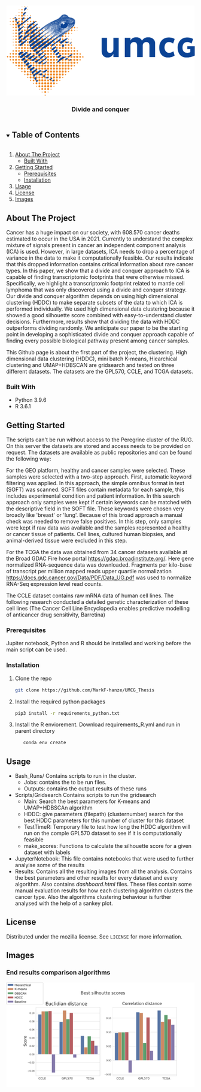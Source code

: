 <!-- PROJECT LOGO -->
<br />
<p align="center">
  <img src="umcg_logo.png" alt="Logo" width="540" height="240">

  <h3 align="center">Divide and conquer</h3>


<!-- TABLE OF CONTENTS -->
<details open="open">
  <summary><h2 style="display: inline-block">Table of Contents</h2></summary>
  <ol>
    <li>
      <a href="#about-the-project">About The Project</a>
      <ul>
        <li><a href="#built-with">Built With</a></li>
      </ul>
    </li>
    <li>
      <a href="#getting-started">Getting Started</a>
      <ul>	
        <li><a href="#prerequisites">Prerequisites</a></li>
        <li><a href="#installation">Installation</a></li>
      </ul>
    </li>
    <li><a href="#usage">Usage</a></li>
    <li><a href="#license">License</a></li>
    <li><a href="#images">Images</a></li>
  </ol>
</details>



<!-- ABOUT THE PROJECT -->
## About The Project
Cancer has a huge impact on our society, with 608.570 cancer deaths estimated to occur in the USA in 2021. Currently to understand the complex mixture of signals present in cancer an independent component analysis (ICA) is used. However, in large datasets, ICA needs to drop a percentage of variance in the data to make it computationally feasible. Our results indicate that this dropped information contains critical information about rare cancer types. In this paper, we show that a divide and conquer approach to ICA is capable of finding transcriptomic footprints that were otherwise missed. Specifically, we highlight a transcriptomic footprint related to mantle cell lymphoma that was only discovered using a divide and conquer strategy.  Our divide and conquer algorithm depends on using high dimensional clustering (HDDC) to make separate subsets of the data to which ICA is performed individually. We used high dimensional data clustering because it showed a good silhouette score combined with easy-to-understand cluster decisions. Furthermore, results show that dividing the data with HDDC outperforms dividing randomly. We anticipate our paper to be the starting point in developing a sophisticated divide and conquer approach capable of finding every possible biological pathway present among cancer samples.


This Github page is about the first part of the project, the clustering. High dimensional data clustering (HDDC), mini batch K-means, Hiearchical clustering and UMAP+HDBSCAN are gridsearch and tested on three different datasets. The datasets are the GPL570, CCLE, and TCGA datasets. 


### Built With

* Python 3.9.6
* R 3.6.1



<!-- GETTING STARTED -->
## Getting Started

The scripts can't be run without access to the Peregrine cluster of the RUG. On this server the datasets are stored and access needs to be provided on request. The datasets are available as public repositories and can be found the following way:

For the GEO platform, healthy and cancer samples were selected. These samples were selected with a two-step approach. First, automatic keyword filtering was applied. In this approach, the simple omnibus format in text (SOFT) was scanned. SOFT files contain metadata for each sample, this includes experimental condition and patient information. In this search approach only samples were kept if certain keywords can be matched with the descriptive field in the SOFT file. These keywords were chosen very broadly like 'breast' or 'lung'. Because of this broad approach a manual check was needed to remove false positives. In this step, only samples were kept if raw data was available and the samples represented a healthy or cancer tissue of patients. Cell lines, cultured human biopsies, and animal-derived tissue were excluded in this step. 

For the TCGA the data was obtained from 34 cancer datasets available at the Broad GDAC Fire hose portal https://gdac.broadinstitute.org/. Here gene normalized RNA-sequence data was downloaded. Fragments per kilo-base of transcript per million mapped reads upper quartile normalization https://docs.gdc.cancer.gov/Data/PDF/Data_UG.pdf was used to normalize RNA-Seq expression level read counts.

The CCLE dataset contains raw mRNA data of human cell lines. The following research conducted a detailed genetic characterization of these cell lines (The Cancer Cell Line Encyclopedia enables predictive modelling of anticancer drug sensitivity, Barretina) 

### Prerequisites
Jupiter notebook, Python and R should be installed and working before the main script can be used. 

### Installation

1. Clone the repo
   ```sh
   git clone https://github.com/MarkF-hanze/UMCG_Thesis
   ```
2. Install the required python packages
   ```sh
   pip3 install -r requirements_python.txt
   ```
3. Install the R enviorement. Download requirements_R.yml and run in parent directory
   ```sh
      conda env create
   ```
  


<!-- USAGE EXAMPLES -->
## Usage
- Bash_Runs/      Contains scripts to run in the cluster.
  * Jobs: contains the to be run files.
  * Outputs: contains the output results of these runs
- Scripts/Gridsearch Contains scripts to run the gridsearch
  * Main: Search the best parameters for K-means and UMAP+HDBSCAn algorithm
  * HDDC: give parameters (filepath) (clusternumber) search for the best HDDC parameters for this number of cluster for this dataset
  * TestTimeR: Temporary file to test how long the HDDC algorithm will run on the comple GPL570 dataset to see if it is computationally feasible
  * make_scores: Functions to calculate the silhouette score for a given dataset with labels
- JupyterNotebook: This file contains notebooks that were used to further analyise some of the results
- Results: Contains all the resulting images from all the analysis. Contains the best parameters and other results for every dataset and every algorithm. Also contains *dashboard.html* files. These files contain some manual evaluation results for how each clustering algorithm clusters the cancer type. Also the algorithms clustering behaviour is further analysed with the help of a sankey plot.



<!-- LICENSE -->
## License

Distributed under the mozilla license. See `LICENSE` for more information.

<!-- IMAGES -->
## Images
 ### End results comparison algorithms
   <img src="Scripts/Results/IMAGES/Best_Scores.png" alt="End Result">




